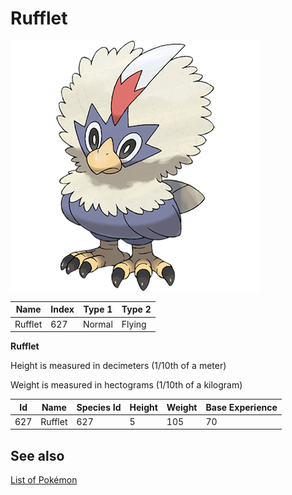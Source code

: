 # Rufflet


![Rufflet](images/627.png)

| **Name** | **Index** | **Type 1** | **Type 2** |
|----|----|----|----|
| Rufflet | 627 | Normal | Flying  |

**Rufflet** 


Height is measured in decimeters (1/10th of a meter)

Weight is measured in hectograms (1/10th of a kilogram)

| **Id** | **Name** | **Species Id** | **Height** | **Weight** | **Base Experience** |
|--------|----------|----------------|------------|------------|---------------------|
| 627 | Rufflet | 627 | 5 | 105 | 70 |


## See also

[List of Pokémon](../pokemon.md)
